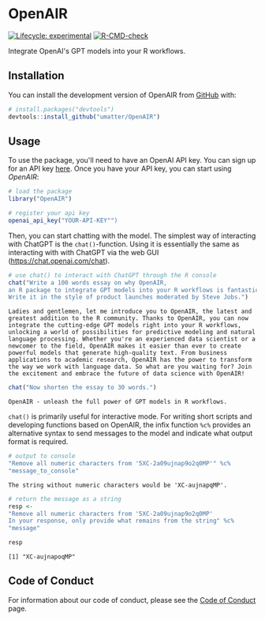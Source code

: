 
# OpenAIR

  <!-- badges: start -->
  [![Lifecycle: experimental](https://img.shields.io/badge/lifecycle-experimental-orange.svg)](https://lifecycle.r-lib.org/articles/stages.html#experimental)
  [![R-CMD-check](https://github.com/umatter/OpenAIR/actions/workflows/R-CMD-check.yaml/badge.svg)](https://github.com/umatter/OpenAIR/actions/workflows/R-CMD-check.yaml)
  <!-- badges: end -->

Integrate OpenAI's GPT models into your R workflows.





## Installation

You can install the development version of OpenAIR from [GitHub](https://github.com/) with:

``` r
# install.packages("devtools")
devtools::install_github("umatter/OpenAIR")
```

## Usage

To use the package, you'll need to have an OpenAI API key. You can sign up for an API key [here](https://beta.openai.com/signup/). Once you have your API key, you can start using *OpenAIR*:

``` r
# load the package
library("OpenAIR")

# register your api key
openai_api_key("YOUR-API-KEY"")

```

Then, you can start chatting with the model. The simplest way of interacting with ChatGPT is the `chat()`-function. Using it is essentially the same as interacting with with ChatGPT via the web GUI (https://chat.openai.com/chat).

```r
# use chat() to interact with ChatGPT through the R console
chat("Write a 100 words essay on why OpenAIR, 
an R package to integrate GPT models into your R workflows is fantastic. 
Write it in the style of product launches moderated by Steve Jobs.")
```

```
Ladies and gentlemen, let me introduce you to OpenAIR, the latest and greatest addition to the R community. Thanks to OpenAIR, you can now integrate the cutting-edge GPT models right into your R workflows, unlocking a world of possibilities for predictive modeling and natural language processing. Whether you're an experienced data scientist or a newcomer to the field, OpenAIR makes it easier than ever to create powerful models that generate high-quality text. From business applications to academic research, OpenAIR has the power to transform the way we work with language data. So what are you waiting for? Join the excitement and embrace the future of data science with OpenAIR!
```

```r
chat("Now shorten the essay to 30 words.")
```

```
OpenAIR - unleash the full power of GPT models in R workflows.
```
 
`chat()` is primarily useful for interactive mode. For writing short scripts and developing functions based on OpenAIR, the infix function `%c%` provides an alternative syntax to send messages to the model and indicate what output format is required.

```r
# output to console
"Remove all numeric characters from '5XC-2a09ujnap9o2q0MP'" %c% 
"message_to_console"
```

```
The string without numeric characters would be 'XC-aujnapqMP'.
```

```r
# return the message as a string
resp <- 
"Remove all numeric characters from '5XC-2a09ujnap9o2q0MP'
In your response, only provide what remains from the string" %c%
"message" 

resp
```

```
[1] "XC-aujnapoqMP"
```

## Code of Conduct

For information about our code of conduct, please see the [Code of Conduct](CODE_OF_CONDUCT.md) page.